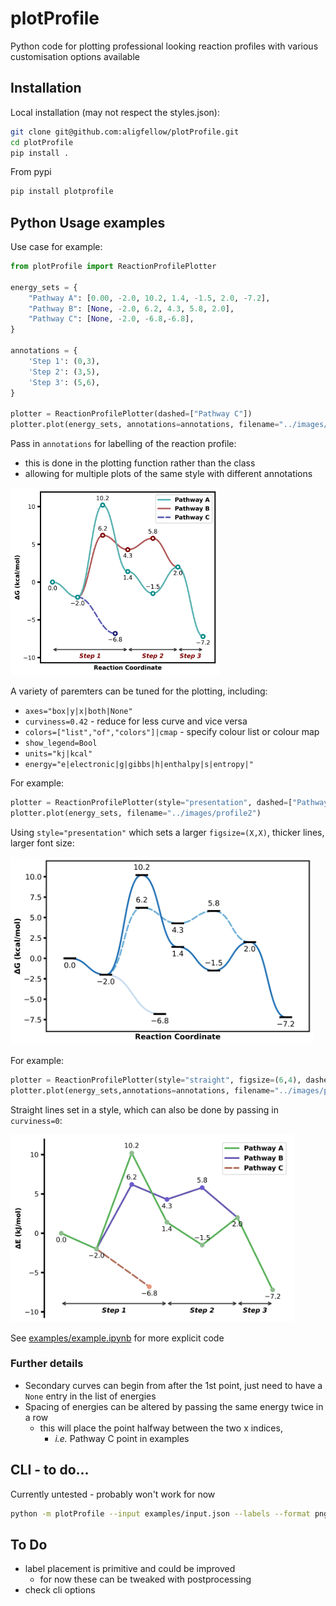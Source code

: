 # plotProfile
Python code for plotting professional looking reaction profiles with various customisation options available

## Installation
Local installation (may not respect the styles.json):
```bash
git clone git@github.com:aligfellow/plotProfile.git
cd plotProfile
pip install .
```
From pypi
```bash
pip install plotprofile
```

## Python Usage examples
Use case for example: 
```python
from plotProfile import ReactionProfilePlotter

energy_sets = {
    "Pathway A": [0.00, -2.0, 10.2, 1.4, -1.5, 2.0, -7.2],
    "Pathway B": [None, -2.0, 6.2, 4.3, 5.8, 2.0],
    "Pathway C": [None, -2.0, -6.8,-6.8],
}

annotations = {
    'Step 1': (0,3),
    'Step 2': (3,5),
    'Step 3': (5,6),
}

plotter = ReactionProfilePlotter(dashed=["Pathway C"])
plotter.plot(energy_sets, annotations=annotations, filename="../images/profile1")
```
Pass in `annotations` for labelling of the reaction profile:
- this is done in the plotting function rather than the class
- allowing for multiple plots of the same style with different annotations

<img src="./images/profile1.png" height="300" alt="Example 1">

A variety of paremters can be tuned for the plotting, including:
- `axes="box|y|x|both|None"` 
- `curviness=0.42` - reduce for less curve and vice versa
- `colors=["list","of","colors"]|cmap` - specify colour list or colour map
- `show_legend=Bool`
- `units="kj|kcal"`
- `energy="e|electronic|g|gibbs|h|enthalpy|s|entropy|"`

For example:
```python
plotter = ReactionProfilePlotter(style="presentation", dashed=["Pathway B"], point_type='bar', desaturate=False, colors='Blues_r', show_legend=False, curviness=0.5)
plotter.plot(energy_sets, filename="../images/profile2")
```
Using `style="presentation"` which sets a larger `figsize=(X,X)`, thicker lines, larger font size:

<img src="./images/profile2.png" height="300" alt="Example 2">

For example:
```python
plotter = ReactionProfilePlotter(style="straight", figsize=(6,4), dashed=["Pathway C"], point_type='dot', annotation_color='black', axes='y', colors=['darkseagreen', 'slateblue', 'darksalmon'], energy='electronic', units='kj')
plotter.plot(energy_sets,annotations=annotations, filename="../images/profile3")
```
Straight lines set in a style, which can also be done by passing in `curviness=0`:

<img src="./images/profile3.png" height="300" alt="Example 3">

See [examples/example.ipynb](examples/example.ipynb) for more explicit code

### Further details
- Secondary curves can begin from after the 1st point, just need to have a `None` entry in the list of energies
- Spacing of energies can be altered by passing the same energy twice in a row
  - this will place the point halfway between the two x indices,
    - *i.e.* Pathway C point in examples

## CLI - to do...
Currently untested - probably won't work for now
```bash
python -m plotProfile --input examples/input.json --labels --format png
```

## To Do
- label placement is primitive and could be improved
   - for now these can be tweaked with postprocessing 
- check cli options


